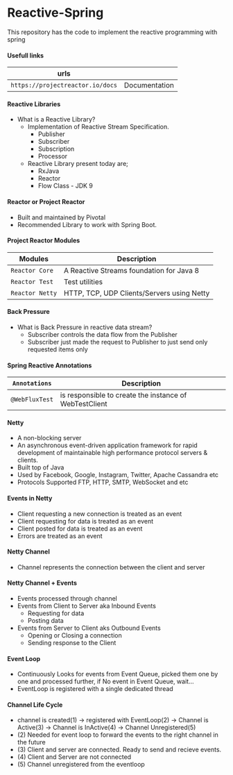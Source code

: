 # Reactive-Spring
This repository has the code to implement the reactive programming with spring

#### Usefull links
|urls||
|---|---|
|`https://projectreactor.io/docs`|Documentation|

#### Reactive Libraries
  - What is a Reactive Library?
    - Implementation of Reactive Stream Specification.
      - Publisher
      - Subscriber
      - Subscription
      - Processor
    - Reactive Library present today are;
      - RxJava
      - Reactor
      - Flow Class - JDK 9

#### Reactor or Project Reactor
  - Built and maintained by Pivotal
  - Recommended Library to work with Spring Boot.

#### Project Reactor Modules
|Modules|Description|
|---|---|
|`Reactor Core`|A Reactive Streams foundation for Java 8|
|`Reactor Test`|Test utilities|
|`Reactor Netty`|HTTP, TCP, UDP Clients/Servers using Netty|

#### Back Pressure
- What is Back Pressure in reactive data stream?
  - Subscriber controls the data flow from the Publisher
  - Subscriber just made the request to Publisher to just send only requested items only

#### Spring Reactive Annotations
|`Annotations`|Description|
|---|---|
|`@WebFluxTest`|is responsible to create the instance of WebTestClient|
#### Netty
- A non-blocking server
- An asynchronous event-driven application framework for rapid development of maintainable high performance protocol servers & clients.
- Built top of Java
- Used by Facebook, Google,  Instagram, Twitter, Apache Cassandra etc
- Protocols Supported FTP, HTTP, SMTP, WebSocket and etc

#### Events in Netty
- Client requesting a new connection is treated as an event
- Client requesting for data is treated as an event
- Client posted for data is treated as an event
- Errors are treated as an event

#### Netty Channel
- Channel represents the connection between the client and server

#### Netty Channel + Events
- Events processed through channel
- Events from Client to Server aka Inbound Events
  - Requesting for data
  - Posting data
- Events from Server to Client aks Outbound Events
  - Opening or Closing a connection
  - Sending response to the Client

#### Event Loop
- Continuously Looks for events from Event Queue, picked them one by one and processed further, if No event in Event Queue, wait...
- EventLoop is registered with a single dedicated thread

#### Channel Life Cycle
- channel is created(1) -> registered with EventLoop(2) -> Channel is Active(3) -> Channel is InActive(4) -> Channel Unregistered(5)
- (2) Needed for event loop to forward the events to the right channel in the future
- (3) Client and server are connected. Ready to send and recieve events.
- (4) Client and Server are not connected
- (5) Channel unregistered from the eventloop
